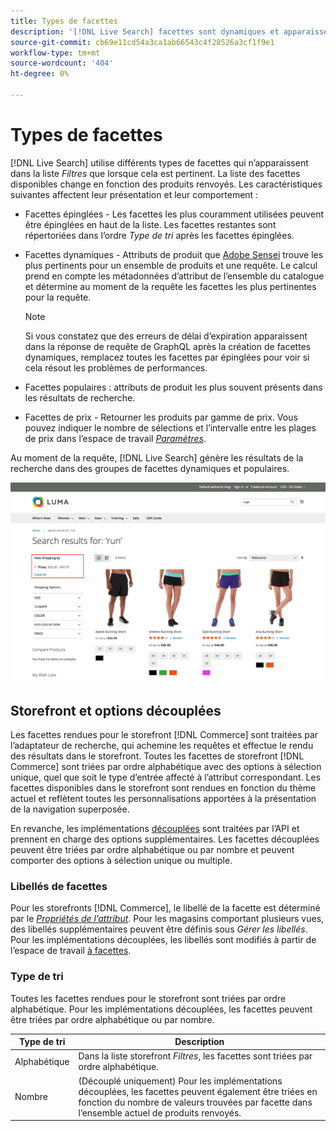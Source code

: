 ```yaml
---
title: Types de facettes
description: '[!DNL Live Search] facettes sont dynamiques et apparaissent dans la liste Filtres, le cas échéant.'
source-git-commit: cb69e11cd54a3ca1ab66543c4f28526a3cf1f9e1
workflow-type: tm+mt
source-wordcount: '404'
ht-degree: 0%

---
```


# Types de facettes

[!DNL Live Search] utilise différents types de facettes qui n’apparaissent dans la liste *Filtres* que lorsque cela est pertinent. La liste des facettes disponibles change en fonction des produits renvoyés. Les caractéristiques suivantes affectent leur présentation et leur comportement :

* Facettes épinglées - Les facettes les plus couramment utilisées peuvent être épinglées en haut de la liste. Les facettes restantes sont répertoriées dans l’ordre *Type de tri* après les facettes épinglées.
* Facettes dynamiques - Attributs de produit que [Adobe Sensei](https://www.adobe.com/sensei.html) trouve les plus pertinents pour un ensemble de produits et une requête. Le calcul prend en compte les métadonnées d’attribut de l’ensemble du catalogue et détermine au moment de la requête les facettes les plus pertinentes pour la requête.

  >[!NOTE]
  >
  >Si vous constatez que des erreurs de délai d’expiration apparaissent dans la réponse de requête de GraphQL après la création de facettes dynamiques, remplacez toutes les facettes par épinglées pour voir si cela résout les problèmes de performances.

* Facettes populaires : attributs de produit les plus souvent présents dans les résultats de recherche.
* Facettes de prix - Retourner les produits par gamme de prix. Vous pouvez indiquer le nombre de sélections et l’intervalle entre les plages de prix dans l’espace de travail [*Paramètres*](settings.md).

Au moment de la requête, [!DNL Live Search] génère les résultats de la recherche dans des groupes de facettes dynamiques et populaires.

![Facettes - Prix](assets/storefront-search-results-run-price.png)

## Storefront et options découplées

Les facettes rendues pour le storefront [!DNL Commerce] sont traitées par l’adaptateur de recherche, qui achemine les requêtes et effectue le rendu des résultats dans le storefront. Toutes les facettes de storefront [!DNL Commerce] sont triées par ordre alphabétique avec des options à sélection unique, quel que soit le type d’entrée affecté à l’attribut correspondant. Les facettes disponibles dans le storefront sont rendues en fonction du thème actuel et reflètent toutes les personnalisations apportées à la présentation de la navigation superposée.

En revanche, les implémentations [découplées](https://developer.adobe.com/commerce/php/architecture/technical-vision/web-api/) sont traitées par l’API et prennent en charge des options supplémentaires. Les facettes découplées peuvent être triées par ordre alphabétique ou par nombre et peuvent comporter des options à sélection unique ou multiple.

### Libellés de facettes

Pour les storefronts [!DNL Commerce], le libellé de la facette est déterminé par le [*Propriétés de l’attribut*](https://experienceleague.adobe.com/docs/commerce-admin/catalog/product-attributes/create/attribute-product-create.html?lang=fr). Pour les magasins comportant plusieurs vues, des libellés supplémentaires peuvent être définis sous *Gérer les libellés*. Pour les implémentations découplées, les libellés sont modifiés à partir de l’espace de travail [à facettes](faceting-workspace.md).

### Type de tri

Toutes les facettes rendues pour le storefront sont triées par ordre alphabétique. Pour les implémentations découplées, les facettes peuvent être triées par ordre alphabétique ou par nombre.

| Type de tri | Description |
|--- |--- |
| Alphabétique | Dans la liste storefront *Filtres*, les facettes sont triées par ordre alphabétique. |
| Nombre | (Découplé uniquement) Pour les implémentations découplées, les facettes peuvent également être triées en fonction du nombre de valeurs trouvées par facette dans l’ensemble actuel de produits renvoyés. |
